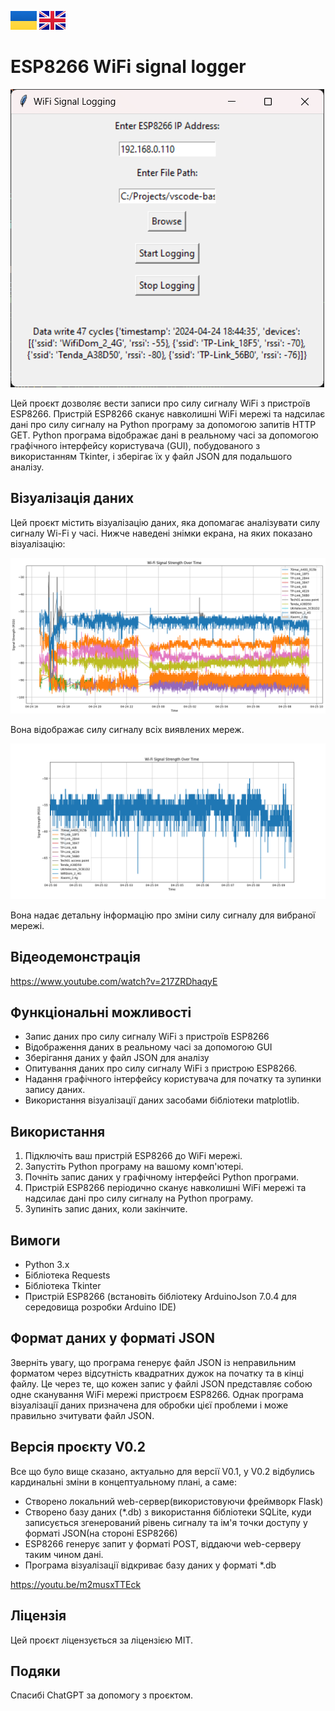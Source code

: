 [![UA_version_README](https://raw.githubusercontent.com/techn0man1ac/WIFIDataLogger/main/imgs/Flags/UA%402x.png)](https://github.com/techn0man1ac/WIFIDataLogger/blob/main/README_UA.md)
[![GB_version_README](https://raw.githubusercontent.com/techn0man1ac/WIFIDataLogger/main/imgs/Flags/GB%402x.png)](https://github.com/techn0man1ac/WIFIDataLogger/)

# ESP8266 WiFi signal logger

![Program datalogger screen](https://raw.githubusercontent.com/techn0man1ac/WIFIDataLogger/main/imgs/image.png)

Цей проєкт дозволяє вести записи про силу сигналу WiFi з пристроїв ESP8266. Пристрій ESP8266 сканує навколишні WiFi мережі та надсилає дані про силу сигналу на Python програму за допомогою запитів HTTP GET. Python програма відображає дані в реальному часі за допомогою графічного інтерфейсу користувача (GUI), побудованого з використанням Tkinter, і зберігає їх у файл JSON для подальшого аналізу.

## Візуалізація даних

Цей проєкт містить візуалізацію даних, яка допомагає аналізувати силу сигналу Wi-Fi у часі. Нижче наведені знімки екрана, на яких показано візуалізацію:

![Data visualization all](https://raw.githubusercontent.com/techn0man1ac/WIFIDataLogger/main/imgs/Figure_1.png)

Вона відображає силу сигналу всіх виявлених мереж.

![Data visualization one](https://raw.githubusercontent.com/techn0man1ac/WIFIDataLogger/main/imgs/Figure_2.png)

Вона надає детальну інформацію про зміни силу сигналу для вибраної мережі.

## Відеодемонстрація

https://www.youtube.com/watch?v=217ZRDhaqyE

## Функціональні можливості

- Запис даних про силу сигналу WiFi з пристроїв ESP8266
- Відображення даних в реальному часі за допомогою GUI
- Зберігання даних у файл JSON для аналізу
- Опитування даних про силу сигналу WiFi з пристрою ESP8266.
- Надання графічного інтерфейсу користувача для початку та зупинки запису даних.
- Використання візуалізації даних засобами бібліотеки matplotlib.

## Використання

1) Підключіть ваш пристрій ESP8266 до WiFi мережі.
2) Запустіть Python програму на вашому комп'ютері.
3) Почніть запис даних у графічному інтерфейсі Python програми.
4) Пристрій ESP8266 періодично сканує навколишні WiFi мережі та надсилає дані про силу сигналу на Python програму.
5) Зупиніть запис даних, коли закінчите.

## Вимоги

- Python 3.x
- Бібліотека Requests
- Бібліотека Tkinter
- Пристрій ESP8266 (встановіть бібліотеку ArduinoJson 7.0.4 для середовища розробки Arduino IDE)

## Формат даних у форматі JSON

Зверніть увагу, що програма генерує файл JSON із неправильним форматом через відсутність квадратних дужок на початку та в кінці файлу. Це через те, що кожен запис у файлі JSON представляє собою одне сканування WiFi мережі пристроєм ESP8266. Однак програма візуалізації даних призначена для обробки цієї проблеми і може правильно зчитувати файл JSON.

## Версія проєкту V0.2
Все що було вище сказано, актуально для версії V0.1, у V0.2 відбулись кардинальні зміни в концептуальному плані, а саме:
- Створено локальний web-сервер(використовуючи фреймворк Flask)
- Створено базу даних (*.db) з використання бібліотеки SQLite, куди записується згенерований рівень сигналу та ім'я точки доступу у форматі JSON(на стороні ESP8266)
- ESP8266 генерує запит у форматі POST, віддаючи web-серверу таким чином дані.
- Програма візуалізації відкриває базу даних у форматі *.db

https://youtu.be/m2musxTTEck

## Ліцензія

Цей проєкт ліцензується за ліцензією MIT.

## Подяки

Спасибі ChatGPT за допомогу з проєктом.
